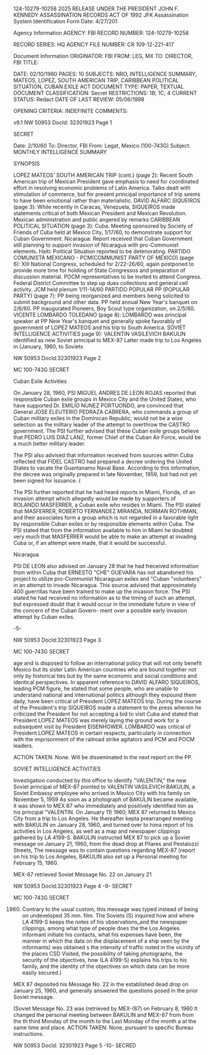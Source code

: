 124-10279-10258
2025 RELEASE UNDER THE PRESIDENT JOHN F. KENNEDY ASSASSINATION RECORDS ACT OF 1992
JFK Assassination System
Identification Form
Date: 4/27/201

Agency Information
AGENCY: FBI
RECORD NUMBER: 124-10279-10258

RECORD SERIES: HQ
AGENCY FILE NUMBER: CR 109-12-221-417

Document Information
ORIGINATOR: FBI
FROM: LEG, MX
TO: DIRECTOR, FBI
TITLE:

DATE: 02/10/1960
PAGES: 10
SUBJECTS: NRO, INTELLIGENCE SUMMARY, MATEOS, LOPEZ, SOUTH
AMERICAN TRIP, CARIBBEAN POLITICAL SITUATION,
CUBAN EXILE ACT
DOCUMENT TYPE: PAPER, TEXTUAL DOCUMENT
CLASSIFICATION: Secret
RESTRICTIONS: 1B; 1C; 4
CURRENT STATUS: Redact
DATE OF LAST REVIEW: 05/06/1998

OPENING CRITERIA: INDEFINITE
COMMENTS:

v9.1
NW 50953 DocId: 32301923 Page 1

SECRET

Date: 2/10/60
To: Director, FBI
From: Legat, Mexico (100-743G)
Subject: MONTHLY INTELLIGENCE SUMMARY

SYNOPSIS

LOPEZ MATEOS' SOUTH AMERICAN TRIP (cont.) (page 2): Recent South
American trip of Mexican President gave emphasis to need for
coordinated effort in resolving economic problems of Latin
America. Talks dealt with stimulation of commerce, but for
present principal importance of trip seems to have been
emotional rather than materialistic. DAVID ALFARC SIQUEIROS
(page 3): While recently in Caracas, Venezuela, SIQUEIROS made
statements critical of both Mexican President and Mexican
Revolution. Mexican administration and public angered by remarks
CARIBBEAN POLITICAL SITUATION (page 3): Cuba. Meeting sponsored
by Society of Friends of Cuba held at Mexico City, 1/17/60, to
demonstrate support for Cuban Government. Nicaragua: Report
received that Cuban Government still planning to support invasion
of Nicaragua with pro-Communist elements. Haiti: Political
Situation reported to be deteriorating. PARTIDO COMUNISTA
MEXICANO - PCM(COMMUNIST PARTY OF MEXICO) (page 6): XIII
National Congress, scheduled for 2/22-26/60, again postponed
to provide more time for holding of State Congressos and
preparation of discussion material. POCM representatives to be
invited to attend Congress. Federal District Committee to step
up dues collections and general cell activity. JCM held plenum
1/11-14/60 PARTIDO POPULAR PP (POPULAR PARTY) (page 7):
PP being reorganized and members being solicited to submit
background and other data. PP held annual New Year's banquet
on 2/6/60. PP inaugurated Pioneers, Boy Scout type organization,
on.2/5/60. VICENTE LOMBARDO TOLEDANO (page 8): LOMBARDO was
principal speaker at PP New Year's banquet and generally spoke
favorably of government of LOPEZ MATEOS and his trip to South
America. SOVIET INTELLIGENCE ACTIVITIES page 9): VALENTIN
VASILEVICH BAKULIN identified as new Soviet principal to MEX-87
Latter made trip to Los Angeles in (January, 1960,
to Soviets

NW 50953 DocId:32301923 Page 2

MC 100-743G
SECRET

Cuban Exile Activities

On January 28, 1960, PSI MIGUEL ANDRES DE LEON ROJAS
reported that responsible Cuban exile groups in Mexico City and
the United States, who have supported Dr. EMILIO NUNEZ PORTUONDO,
are convinced that General JOSE ELEUTERIO PEDRAZA CABRERA, who
commands a group of Cuban military exiles in the Dominican
Republic; would not be a wise selection as the military leader
of the attempt to overthrow the CASTRO government. The PSI
further advised that these Cuban exile groups believe that
PEDRO LUIS DIAZ LANZ, former Chief of the Cuban Air Force,
would be a much better military leader. 

The PSI also advised that information received from
sources within Cuba reflected that FIDEL CASTRO had prepared a
decree ordering the United States to vacate the Guantanamo
Naval Base. According to this information, the decree was
originally prepared in late November, 1959, but had not yet
been signed for issuance. (

The PSI further reported that he had heard reports in
Miami, Florida, of an invasion attempt which allegedly would
be made by supporters of ROLANDO MASFERRER, a Cuban exile who
resides in Miami. The PSI stated that MASFERRER, ROBERTO
FERNANDEZ MIRANDA, NORMAN ROTHMAN, and their associates form a
group which is not regarded in a favorable light by responsible
Cuban exiles or by responsible elements within Cuba. The PSI
stated that from the information available to him in Miami he
doubted very much that MASFERRER would be able to make an
attempt at invading Cuba or, if an attempt were made, that it
would be successful.

Nicaragua

PSI DE LEON also advised on January 28 that he had
freceived information from within Cuba that ERNESTO "CHE"
GUEVARA has not abandoned his project to utilize pro-Communist
Nicaraguan exiles and "Cuban "volunteers" in an attempt to
invade Nicaragua. This source advised that approximately 400
guerrillas have been trained to make up the invasion force.
The PSI stated he had received no information as to the timing
of such an attempt, but expressed doubt that it would occur in
the immediate future in view of the concern of the Cuban Govern-
ment over a possible early invasion attempt by Cuban exiles.

-5-

NW 50953 DocId:32301923 Page 3

MC 100-743G
SECRET

age and is disposed to follow an international policy that
will not only benefit Mexico but its sister Latin American
countries who are bound together not only by historical ties
but by the same economic and social conditions and identical
perspectives. In apparent reference to DAVID ALFARO SIQUEIROS,
leading PCM figure, he stated that some people, who are unable
to understand national and international politics although
they expound them daily, have been critical of President LOPEZ
MATEOS trip. During the course of the President's trip
SIQUEIROS made a statement to the press wherein he criticized
the President for not accepting a bid to visit Cuba and stated
that President LOPEZ MATEOS was merely laying the ground work
for a subsequent visit by President EISENHOWER. LOMBARDO was
critical of President LOPEZ MATEOS in certain respects,
particularly in connection with the imprisonment of the
railroad strike agitators and PCM and POCM leaders.

ACTION TAKEN: None. Will be disseminated in the
next report on the PP.

SOVIET INTELLIGENCE ACTIVITIES


Investigation conducted by this office to identify
"VALENTIN," the new Soviet principal of MEX-87 pointed to
VALENTIN VASILEVICH BAKULIN, a Soviet Embassy employee who
arrived in Mexico City with his family on November 5, 1959
As soon as a photograph of BAKULIN became available, it was
shown to MEX 87 who immediately and positively identified
him as his principal "VALENTIN.
On January 11) 1960, MEX 87 returned to Mexico City
from a trip to Los Angeles. He thereafter kepta prearranged
meeting with BAKULIN on January 28, 1960, and turned over to
hima report of his activities in Los Angeles, as well as a
map and newspaper clippings gathered by LA 4199-S. BAKULIN
instructed MEX 87 to pick up a Soviet message on January 21,
1960, from the dead drop at Pilares and Pestalozzi Streets,
The message was to contain questions regarding MEX-87
(report on his trip to Los Angeles, BAKULIN also set up a
Personal meeting for February 15, 1960.

MEX-87 retrieved Soviet Message No. 22 on January 21

NW 50953 DocId:32301923 Page 4
-9-
SECRET

MC 100-743G
SECRET

1960. Contrary to the usual custom, this message was typed
instead of being on undeveloped 35 mm. film. The Soviets (S)
inquired how and where LA 4199-S keeps the notes of his
observations_and the newspaper clippings, among what type of
people does the the Los Angeles informant initiate his contacts,
what his expenses have been, the manner in which the data on
the displacement of a ship seen by the informants) was obtained s
the intensity of traffic noted in the vicinity of the places CSD
Visited, the possibility of taking photographs, the security
of the objectives, how (LA 4199-S) explains his trips to his
family, and the identity of the objectives on which data can
be more easily secured.)

MEX 87 deposited his Message No. 22 in the established
dead drop on January 25, 1960, and generally answered the
questions posed in the prior Soviet message.

(Soviet Message No. 23 was (retrieved by MEX-(87) on
February 8, 1960 It changed the personal meeting between
BAKULIN and MEX-87 from from the th third Monday of the month to the
Last Monday of the month a at the same time and place.
ACTION TAKEN: None, pursuant to specific Bureau
instructions.

NW 50953 DocId: 32301923 Page 5
-10-
SECRED
